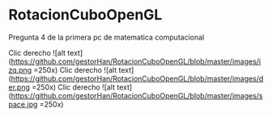 # RotacionCuboOpenGL
Pregunta 4 de la primera pc de matematica computacional

Clic derecho
![alt text](https://github.com/gestorHan/RotacionCuboOpenGL/blob/master/images/izq.png =250x)
Clic derecho
![alt text](https://github.com/gestorHan/RotacionCuboOpenGL/blob/master/images/der.png =250x)
Clic derecho
![alt text](https://github.com/gestorHan/RotacionCuboOpenGL/blob/master/images/space.jpg =250x)
